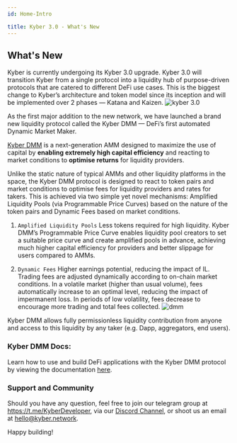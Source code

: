 ```yaml
---
id: Home-Intro

title: Kyber 3.0 - What's New
---
```


[//]: # 'tagline'

## What's New

Kyber is currently undergoing its Kyber 3.0 upgrade. Kyber 3.0 will transition Kyber from a single protocol into a liquidity hub of purpose-driven protocols that are catered to different DeFi use cases. This is the biggest change to Kyber’s architecture and token model since its inception and will be implemented over 2 phases — Katana and Kaizen. ![kyber 3.0](/uploads/kyber3.jpg 'Kyber 3.0')

As the first major addition to the new network, we have launched a brand new liquidity protocol called the Kyber DMM — DeFi’s first automated Dynamic Market Maker.

[Kyber DMM](https://dmm.exchange/#/about) is a next-generation AMM designed to maximize the use of capital by **enabling extremely high capital efficiency** and reacting to market conditions to **optimise returns** for liquidity providers.

Unlike the static nature of typical AMMs and other liquidity platforms in the space, the Kyber DMM protocol is designed to react to token pairs and market conditions to optimise fees for liquidity providers and rates for takers. This is achieved via two simple yet novel mechanisms: Amplified Liquidity Pools (via Programmable Price Curves) based on the nature of the token pairs and Dynamic Fees based on market conditions.

1. `Amplified Liquidity Pools` Less tokens required for high liquidity. Kyber DMM’s Programmable Price Curve enables liquidity pool creators to set a suitable price curve and create amplified pools in advance, achieving much higher capital efficiency for providers and better slippage for users compared to AMMs.

2. `Dynamic Fees` Higher earnings potential, reducing the impact of IL. Trading fees are adjusted dynamically according to on-chain market conditions. In a volatile market (higher than usual volume), fees automatically increase to an optimal level, reducing the impact of impermanent loss. In periods of low volatility, fees decrease to encourage more trading and total fees collected. ![dmm](/uploads/dmm.png 'DMM')

Kyber DMM allows fully permissionless liquidity contribution from anyone and access to this liquidity by any taker (e.g. Dapp, aggregators, end users).

### Kyber DMM Docs:

Learn how to use and build DeFi applications with the Kyber DMM protocol by viewing the documentation [here](https://docs.dmm.exchange/).

### Support and Community

Should you have any question, feel free to join our telegram group at https://t.me/KyberDeveloper, via our [Discord Channel](https://discord.com/invite/NB3vc8J9uv), or shoot us an email at [hello@kyber.network](mailto:hello@kyber.network).

Happy building!
